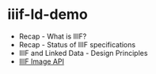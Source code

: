 # iiif-ld-demo

  * Recap - What is IIIF? 
  * Recap - Status of IIIF specifications
  * IIIF and Linked Data - Design Principles
  * [IIIF Image API](image-api)
  
